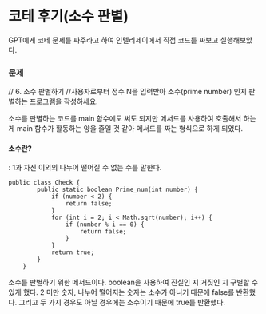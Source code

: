 코테 후기(소수 판별)
====
GPT에게 코테 문제를 짜주라고 하여 인텔리제이에서 직접 코드를 짜보고 실행해보았다.

### 문제
// 6. 소수 판별하기
//사용자로부터 정수 N을 입력받아 소수(prime number) 인지 판별하는 프로그램을 작성하세요.

소수를 판별하는 코드를 main 함수에도 써도 되지만 메서드를 사용하여 호출해서 하는 게 main 함수가 활동하는 양을 줄일 것 같아 메서드를 짜는 형식으로 하게 되었다.

#### 소수란?
: 1과 자신 이외의 나누어 떨어질 수 없는 수를 말한다.
``` 처리 메서드
public class Check {
        public static boolean Prime_num(int number) {
            if (number < 2) {
                return false;
            }
            for (int i = 2; i < Math.sqrt(number); i++) {
                if (number % i == 0) {
                    return false;
                }
            }
            return true;
        }
    }
```
소수를 판별하기 위한 메서드이다. boolean을 사용하여 진실인 지 거짓인 지 구별할 수 있게 했다.
2 미만 숫자, 나누어 떨어지는 숫자는 소수가 아니기 때문에 false를 반환했다. 
그리고 두 가지 경우도 아닐 경우에는 소수이기 때문에 true를 반환했다.

```main 함수
